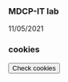 

### MDCP-IT lab



11/05/2021
### cookies

<script> document.cookie = "session=test GDPR";
  document.cookie = "favorite_task=collect Data";
  function alertCookie() { alert(document.cookie); } </script>
<body>  <button onclick="alertCookie()">Check cookies</button> </body>
